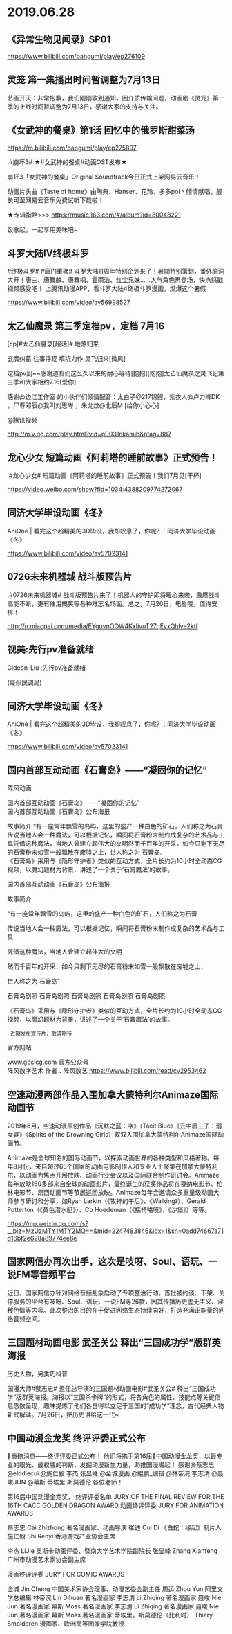 # 2019.06.28


## 《异常生物见闻录》SP01

https://www.bilibili.com/bangumi/play/ep276109 

## 灵笼 第一集播出时间暂调整为7月13日

艺画开天：非常抱歉，我们刚刚收到通知，因介质传输问题，动画剧《灵笼》第一季的上线时间暂调整为7月13日，感谢大家的支持与关注。 
## 《女武神的餐桌》第1话 回忆中的俄罗斯甜菜汤

 https://m.bilibili.com/bangumi/play/ep275897

.#崩坏3# ★#女武神的餐桌#动画OST发布★

崩坏3「女武神的餐桌」Original Soundtrack今日正式上架网易云音乐！

动画片头曲《Taste of home》由陶典、Hanser、花玲、多多poi丶倾情献唱，舰长可至网易云音乐免费试听下载啦！

★专辑指路>>> https://music.163.com/#/album?id=80048221 

饭歌起，一起享用美味吧~ 

## 斗罗大陆IV终极斗罗

#终极斗罗#  #唐门重聚#
斗罗大陆11周年特别企划来了！暑期特别策划，番外脑洞大开！唐三、唐舞麟、唐舞桐、霍雨浩、红尘兄妹……人气角色再登场，快点怒戳视频感受吧！
上腾讯动漫APP，看斗罗大陆4终极斗罗漫画，燃爆这个暑假

https://www.bilibili.com/video/av56998527 



## 太乙仙魔录 第三季定档pv，定档 7月16

[cp]#太乙仙魔录[超话]#  地煞归来

玄魔纠葛 往事浮现 填坑力作 灵飞归来[微风]

定档pv到~~感谢道友们这么久以来的耐心等待[抱抱][抱抱]太乙仙魔录之灵飞纪第三季和大家相约7.16[爱你]

感谢@边江工作室 的小伙伴们倾情配音：太白子@217锦鲤，紫衣人@卢力峰DK ，尸尊邓辰@我叫刘思岑 ，朱允炆@北辰M [给你小心心]

@腾讯视频 

http://m.v.qq.com/play.html?vid=p0031nkamib&ptag=887
## 龙心少女 短篇动画《阿莉塔的睡前故事》正式预告！

.#龙心少女# 短篇动画《阿莉塔的睡前故事》正式预告！我们7月见[干杯]  

https://video.weibo.com/show?fid=1034:4388209774272067
## 同济大学毕设动画《冬》

AniOne | 看完这个超精美的3D毕设，我却叹息了，你呢? ：同济大学毕设动画《冬》

https://www.bilibili.com/video/av57023141 
## 0726未来机器城  战斗版预告片

.#0726未来机器城# 战斗版预告片来了！机器人的守护即将暖心来袭，激燃战斗高能不断，更有催泪搞笑等各种难忘名场面。总之，7月26日，电影院，值得安排！

http://n.miaopai.com/media/EYguvnOOW4KxIjvuT27qEyxQhlye2ktf
 
## 视美:先行pv准备就绪

 Gideon-Liu :先行pv准备就绪 

(疑似民调局)

## 同济大学毕设动画《冬》

AniOne | 看完这个超精美的3D毕设，我却叹息了，你呢? ：同济大学毕设动画《冬》

https://www.bilibili.com/video/av57023141


## 国内首部互动动画《石膏岛》——“凝固你的记忆”  

阵风动画  

国内首部互动动画《石膏岛》——“凝固你的记忆”   
国内首部互动动画《石膏岛》公布海报                                           
     
故事简介 “有一座常年飘雪的岛屿，这里的盛产一种白色的矿石，人们称之为石膏传说当地人会一种魔法，可以根据记忆，瞬间将石膏粉末制作成复杂的艺术品与工具凭借这种魔法，当地人曾建立起伟大的文明然而千百年的开采，如今只剩下无尽的石膏粉末如雪一般飘散在废墟之上，世人称之为 石膏岛.                                     
《石膏岛》采用与《隐形守护者》类似的互动方式，全片长约为10小时全动态CG视频，以魔幻题材为背景，讲述了一个关于‘石膏魔法’的故事。
 
国内首部互动动画《石膏岛》公布海报

 

故事简介 

“有一座常年飘雪的岛屿，这里的盛产一种白色的矿石，人们称之为石膏

传说当地人会一种魔法，可以根据记忆，瞬间将石膏粉末制作成复杂的艺术品与工具

凭借这种魔法，当地人曾建立起伟大的文明

然而千百年的开采，如今只剩下无尽的石膏粉末如雪一般飘散在废墟之上，

世人称之为 石膏岛”


石膏岛剧照
石膏岛剧照
石膏岛剧照
石膏岛剧照
石膏岛剧照


《石膏岛》采用与《隐形守护者》类似的互动方式，全片长约为10小时全动态CG视频，以魔幻题材为背景，讲述了一个关于‘石膏魔法’的故事。

     近期发布宣传片，敬请期待

 

   官方网站

www.gpsicg.com 
   官方公众号  
 阵风数字艺术
作者：阵风数艺
https://www.bilibili.com/read/cv2953462
 
## 空速动漫两部作品入围加拿大蒙特利尔Animaze国际动画节

2019年6月，空速动漫原创作品《沉默之蓝：序》（Tacit Blue）《云中居三子：溺女婆》（Spirits of the Drowning Girls）双双入围加拿大蒙特利尔Animaze国际动画节。

Animaze是全球知名的国际动画节，以探索动画世界的各种类型和风格著称。每年8月份，来自超过65个国家的动画电影制作人和专业人士聚集在加拿大蒙特利尔，以动画为焦点开展放映、动画行业会议以及国际联合制作研讨会。Animaze每年放映160多部来自全球的动画影片，最终诞生的获奖作品将在戛纳电影节、柏林电影节、昂西动画节等节展巡回放映。Animaze每年会邀请众多重量级动画大师参与研讨和分享，如Ryan Larkin（《牧神的午后》、《Walking》）、Gerald Potterton（《黄色潜水艇》）、Co Hoedeman（《摇椅咯吱》、《沙堡》）等等。

https://mp.weixin.qq.com/s?__biz=MzUzMTY1MTY2MQ==&mid=2247483846&idx=1&sn=0add74667a71d16bf2e628a89774ee6e 
## 国家网信办再次出手，这次是吱呀、Soul、语玩、一说FM等音频平台

近日，国家网信办针对网络音频乱象启动了专项整治行动。首批被约谈、下架、关停服务的平台有吱呀、Soul、语玩、一说FM等26款，因其传播历史虚无主义、淫秽色情等内容。此次整治的目的在于促进网络生态持续向好，打造充满正能量的网络音频空间。
## 三国题材动画电影 武圣关公  释出“三国成功学”版群英海报

历史人物，另类巧科普

国漫大师#蔡志忠# 担任总导演的三国题材动画电影#武圣关公# 释出“三国成功学”版群英海报。海报以“三国杀卡牌”的形式，将各角色的属性、技能点等关键信息悉数呈现，趣味提炼了他们各自得以立足于三国的“成功学”理念，古代经典人物新式解读。7月26日，把历史讲给这一代~
 
## 中国动漫金龙奖 终评评委正式公布

🌟重磅消息——终评评委正式公布！
他们将携手第16届中国动漫金龙奖，以最专业的眼光、最权威的判断，发掘动漫新生力量，助推国漫崛起！
感谢@蔡志忠 @elodiecui @施仁毅 李杰 张显峰 @金城漫画 @鲲鹏_编辑 @林帝浣 李志清 @聂峻JUN @幕斯   蒂埃里·斯莫德伦 各位老师！
 

第16届中国动漫金龙奖，
终评评委名单
JURY OF THE FINAL REVIEW FOR
THE 16TH CACC GOLDEN DRAGON AWARD
动画终评评委
JURY FOR ANIMATION AWARDS


蔡志忠
Cai Zhizhong
著名漫画家、动画导演
崔迪
Cui Di
《白蛇：缘起》制片人
施仁毅
Shi Renyi
香港游戏产业协会主席

李杰
LiJie
奥斯卡动画评委、暨南大学艺术学院副院长
张显峰
Zhang Xianfeng
广州市动漫艺术家协会副主席

漫画终评评委
JURY FOR COMIC AWARDS

金城
Jin Cheng
中国美术家协会理事、动漫艺委会副主任
周运
Zhou Yun
阿里文学总编辑
林帝浣
Lin Dihuan
著名漫画家
李志清
Li Zhiqing
著名漫画家
聂峻
Nie Jun
著名漫画家
幕斯
Moss
著名漫画家
李志清
Li Zhiqing
著名漫画家
聂峻
Nie Jun
著名漫画家
幕斯
Moss
著名漫画家
蒂埃里。斯莫德伦（比利时）
Thiery Smolderen
漫画家、欧洲高等图像学院教授


